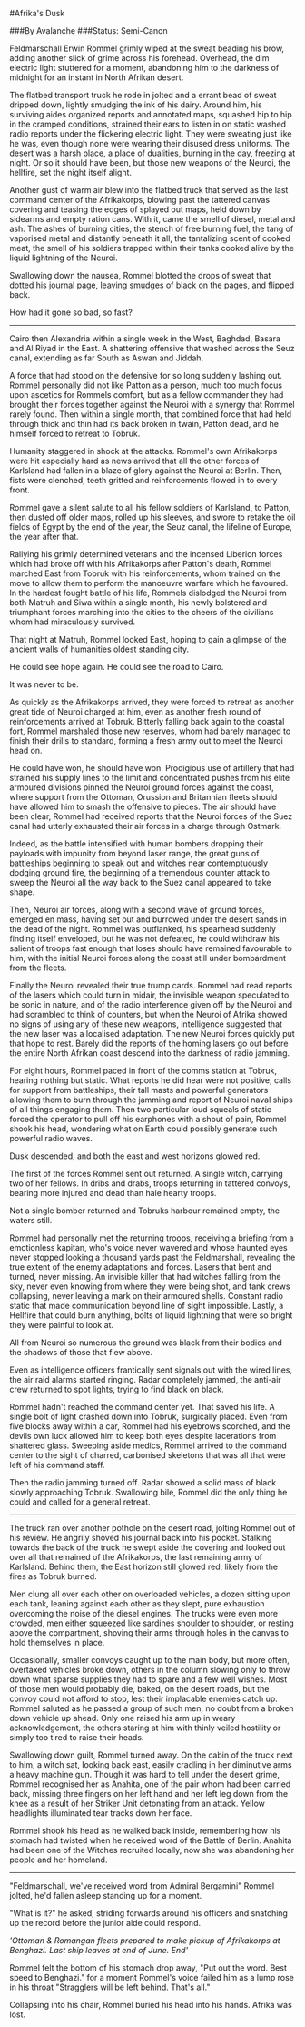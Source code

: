 #Afrika's Dusk

###By Avalanche
###Status: Semi-Canon

Feldmarschall Erwin Rommel grimly wiped at the sweat beading his brow, adding another slick of grime across his forehead. Overhead, the dim electric light stuttered for a moment, abandoning him to the darkness of midnight for an instant in North Afrikan desert.

The flatbed transport truck he rode in jolted and a errant bead of sweat dripped down, lightly smudging the ink of his dairy. Around him, his surviving aides organized reports and annotated maps, squashed hip to hip in the cramped conditions, strained their ears to listen in on static washed radio reports under the flickering electric light. They were sweating just like he was, even though none were wearing their disused dress uniforms. The desert was a harsh place, a place of dualities, burning in the day, freezing at night. Or so it should have been, but those new weapons of the Neuroi, the hellfire, set the night itself alight.

Another gust of warm air blew into the flatbed truck that served as the last command center of the Afrikakorps, blowing past the tattered canvas covering and teasing the edges of splayed out maps, held down by sidearms and empty ration cans. With it, came the smell of diesel, metal and ash. The ashes of burning cities, the stench of free burning fuel, the tang of vaporised metal and distantly beneath it all, the tantalizing scent of cooked meat, the smell of his soldiers trapped within their tanks cooked alive by the liquid lightning of the Neuroi.

Swallowing down the nausea, Rommel blotted the drops of sweat that dotted his journal page, leaving smudges of black on the pages, and flipped back.

How had it gone so bad, so fast?

---

Cairo then Alexandria within a single week in the West, Baghdad, Basara and Al Riyad in the East. A shattering offensive that washed across the Seuz canal, extending as far South as Aswan and Jiddah.

A force that had stood on the defensive for so long suddenly lashing out. Rommel personally did not like Patton as a person, much too much focus upon ascetics for Rommels comfort, but as a fellow commander they had brought their forces together against the Neuroi with a synergy that Rommel rarely found. Then within a single month, that combined force that had held through thick and thin had its back broken in twain, Patton dead, and he himself forced to retreat to Tobruk.

Humanity staggered in shock at the attacks. Rommel's own Afrikakorps were hit especially hard as news arrived that all the other forces of Karlsland had fallen in a blaze of glory against the Neuroi at Berlin. Then, fists were clenched, teeth gritted and reinforcements flowed in to every front.

Rommel gave a silent salute to all his fellow soldiers of Karlsland, to Patton, then dusted off older maps, rolled up his sleeves, and swore to retake the oil fields of Egypt by the end of the year, the Seuz canal, the lifeline of Europe, the year after that.

Rallying his grimly determined veterans and the incensed Liberion forces which had broke off with his Afrikakorps after Patton's death, Rommel marched East from Tobruk with his reinforcements, whom trained on the move to allow them to perform the manoeuvre warfare which he favoured. In the hardest fought battle of his life, Rommels dislodged the Neuroi from both Matruh and Siwa within a single month, his newly bolstered and triumphant forces marching into the cities to the cheers of the civilians whom had miraculously survived.

That night at Matruh, Rommel looked East, hoping to gain a glimpse of the ancient walls of humanities oldest standing city.

He could see hope again. He could see the road to Cairo.

It was never to be.

As quickly as the Afrikakorps arrived, they were forced to retreat as another great tide of Neuroi charged at him, even as another fresh round of reinforcements arrived at Tobruk. Bitterly falling back again to the coastal fort, Rommel marshaled those new reserves, whom had barely managed to finish their drills to standard, forming a fresh army out to meet the Neuroi head on.

He could have won, he should have won. Prodigious use of artillery that had strained his supply lines to the limit and concentrated pushes from his elite armoured divisions pinned the Neuroi ground forces against the coast, where support from the Ottoman, Orussion and Britannian fleets should have allowed him to smash the offensive to pieces. The air should have been clear, Rommel had received reports that the Neuroi forces of the Suez canal had utterly exhausted their air forces in a charge through Ostmark.

Indeed, as the battle intensified with human bombers dropping their payloads with impunity from beyond laser range, the great guns of battleships beginning to speak out and witches near contemptuously dodging ground fire, the beginning of a tremendous counter attack to sweep the Neuroi all the way back to the Suez canal appeared to take shape.

Then, Neuroi air forces, along with a second wave of ground forces, emerged en mass, having set out and burrowed under the desert sands in the dead of the night. Rommel was outflanked, his spearhead suddenly finding itself enveloped, but he was not defeated, he could withdraw his salient of troops fast enough that loses should have remained favourable to him, with the initial Neuroi forces along the coast still under bombardment from the fleets.

Finally the Neuroi revealed their true trump cards. Rommel had read reports of the lasers which could turn in midair, the invisible weapon speculated to be sonic in nature, and of the radio interference given off by the Neuroi and had scrambled to think of counters, but when the Neuroi of Afrika showed no signs of using any of these new weapons, intelligence suggested that the new laser was a localised adaptation. The new Neuroi forces quickly put that hope to rest. Barely did the reports of the homing lasers go out before the entire North Afrikan coast descend into the darkness of radio jamming.

For eight hours, Rommel paced in front of the comms station at Tobruk, hearing nothing but static. What reports he did hear were not positive, calls for support from battleships, their tall masts and powerful generators allowing them to burn through the jamming and report of Neuroi naval ships of all things engaging them. Then two particular loud squeals of static forced the operator to pull off his earphones with a shout of pain, Rommel shook his head, wondering what on Earth could possibly generate such powerful radio waves.

Dusk descended, and both the east and west horizons glowed red.

The first of the forces Rommel sent out returned. A single witch, carrying two of her fellows. In dribs and drabs, troops returning in tattered convoys, bearing more injured and dead than hale hearty troops.

Not a single bomber returned and Tobruks harbour remained empty, the waters still.

Rommel had personally met the returning troops, receiving a briefing from a emotionless kapitan, who's voice never wavered and whose haunted eyes never stopped looking a thousand yards past the Feldmarshall, revealing the true extent of the enemy adaptations and forces. Lasers that bent and turned, never missing. An invisible killer that had witches falling from the sky, never even knowing from where they were being shot, and tank crews collapsing, never leaving a mark on their armoured shells. Constant radio static that made communication beyond line of sight impossible. Lastly, a Hellfire that could burn anything, bolts of liquid lightning that were so bright they were painful to look at.

All from Neuroi so numerous the ground was black from their bodies and the shadows of those that flew above.

Even as intelligence officers frantically sent signals out with the wired lines, the air raid alarms started ringing. Radar completely jammed, the anti-air crew returned to spot lights, trying to find black on black.

Rommel hadn't reached the command center yet. That saved his life. A single bolt of light crashed down into Tobruk, surgically placed. Even from five blocks away within a car, Rommel had his eyebrows scorched, and the devils own luck allowed him to keep both eyes despite lacerations from shattered glass. Sweeping aside medics, Rommel arrived to the command center to the sight of charred, carbonised skeletons that was all that were left of his command staff.

Then the radio jamming turned off. Radar showed a solid mass of black slowly approaching Tobruk. Swallowing bile, Rommel did the only thing he could and called for a general retreat.

---

The truck ran over another pothole on the desert road, jolting Rommel out of his review. He angrily shoved his journal back into his pocket. Stalking towards the back of the truck he swept aside the covering and looked out over all that remained of the Afrikakorps, the last remaining army of Karlsland. Behind them, the East horizon still glowed red, likely from the fires as Tobruk burned.

Men clung all over each other on overloaded vehicles, a dozen sitting upon each tank, leaning against each other as they slept, pure exhaustion overcoming the noise of the diesel engines. The trucks were even more crowded, men either squeezed like sardines shoulder to shoulder, or resting above the compartment, shoving their arms through holes in the canvas to hold themselves in place.

Occasionally, smaller convoys caught up to the main body, but more often, overtaxed vehicles broke down, others in the column slowing only to throw down what sparse supplies they had to spare and a few well wishes. Most of those men would probably die, baked, on the desert roads, but the convoy could not afford to stop, lest their implacable enemies catch up. Rommel saluted as he passed a group of such men, no doubt from a broken down vehicle up ahead. Only one raised his arm up in weary acknowledgement, the others staring at him with thinly veiled hostility or simply too tired to raise their heads.

Swallowing down guilt, Rommel turned away. On the cabin of the truck next to him, a witch sat, looking back east, easily cradling in her diminutive arms a heavy machine gun. Though it was hard to tell under the desert grime, Rommel recognised her as Anahita, one of the pair whom had been carried back, missing three fingers on her left hand and her left leg down from the knee as a result of her Striker Unit detonating from an attack. Yellow headlights illuminated tear tracks down her face.

Rommel shook his head as he walked back inside, remembering how his stomach had twisted when he received word of the Battle of Berlin. Anahita had been one of the Witches recruited locally, now she was abandoning her people and her homeland.

---

"Feldmarschall, we've received word from Admiral Bergamini" Rommel jolted, he'd fallen asleep standing up for a moment.

"What is it?" he asked, striding forwards around his officers and snatching up the record before the junior aide could respond.

*'Ottoman & Romangan fleets prepared to make pickup of Afrikakorps at Benghazi. Last ship leaves at end of June. End'*

Rommel felt the bottom of his stomach drop away, "Put out the word. Best speed to Benghazi." for a moment Rommel's voice failed him as a lump rose in his throat "Stragglers will be left behind. That's all."

Collapsing into his chair, Rommel buried his head into his hands. Afrika was lost.
